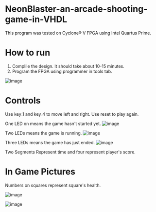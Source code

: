 
# NeonBlaster-an-arcade-shooting-game-in-VHDL

This program was tested on Cyclone® V FPGA using Intel Quartus Prime.

# How to run

1. Complile the design. It should take about 10-15 minutes.
2. Program the FPGA using programmer in tools tab.

![image](https://github.com/rastin-py/NeonBlaster-an-arcade-shooting-game-in-VHDL/assets/92922383/ea8086a0-01b4-41fd-86fd-a5aeaa6e81e2)


# Controls
Use key_1 and key_4 to move left and right. Use reset to play again.

One LED on means the game hasn't started yet.
![image](https://github.com/rastin-py/NeonBlaster-an-arcade-shooting-game-in-VHDL/assets/92922383/49d073d5-b5be-4cea-af29-9c08367bbcbd)

Two LEDs means the game is running.
![image](https://github.com/rastin-py/NeonBlaster-an-arcade-shooting-game-in-VHDL/assets/92922383/a2e92c60-4b36-4b5a-b579-4876393cc3ab)

Three LEDs means the game has just ended.
![image](https://github.com/rastin-py/NeonBlaster-an-arcade-shooting-game-in-VHDL/assets/92922383/b2eed1cb-31c7-4cb0-ac67-3c23136c62b9)

Two Segments Represent time and four represent player's score.


# In Game Pictures

Numbers on squares represent square's health.

![image](https://github.com/rastin-py/NeonBlaster-an-arcade-shooting-game-in-VHDL/assets/92922383/79e6f3c4-4599-4390-8aeb-41588f501da4)

![image](https://github.com/rastin-py/NeonBlaster-an-arcade-shooting-game-in-VHDL/assets/92922383/9a6a23e6-eaac-49cc-8570-d69d2e26eb19)
